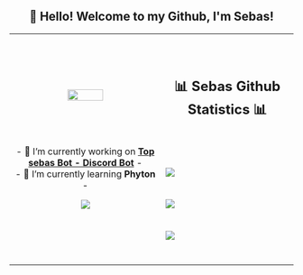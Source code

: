 <h2 align="center">👋 Hello! Welcome to my Github, I'm Sebas!</h2>
<p align="center">
<table align="center">
   <tr>
      <td>
         <p align="center">    
         <img align="center" src="https://i.imgur.com/E029hYg.png" width="50%"/></a><br/>
         <br/><br/>
         <br/><br/>
         - 🔭 I’m currently working on <strong><a href="https://top-sebas.sabarrenechea.repl.co/">Top sebas Bot - Discord Bot</a></strong> -
         <br/>
         - 🌱 I’m currently learning <strong>Phyton</strong> -
         <br/>
         <p align="center">                     
             <img align="center" src="https://github-readme-stats.vercel.app/api/top-langs/?username=Sebas-4028&theme=radical&hide_border=true" />
         </p>  
      </td>
      <td>
      <br/><br/>
      <h2 align="center">📊 Sebas Github Statistics 📊 </h2>   
         <br/><br/><br/>
         <img align="center" src="https://github-readme-streak-stats.herokuapp.com/?user=Sebas-4028&theme=radical&hide_border=true" />   
         <br/><br/><br/>
         <img align="center" src="https://github-readme-stats.vercel.app/api/wakatime%20?username=Sebas-4028"/><br/><br/><br/>
         <img align="center" src="https://github-readme-stats.vercel.app/api?username=Sebas-4028&theme=radical&show_icons=true&hide_border=true" />
         <br/><br/><br/>         
      </td>
   </tr>
</table>
</p>
